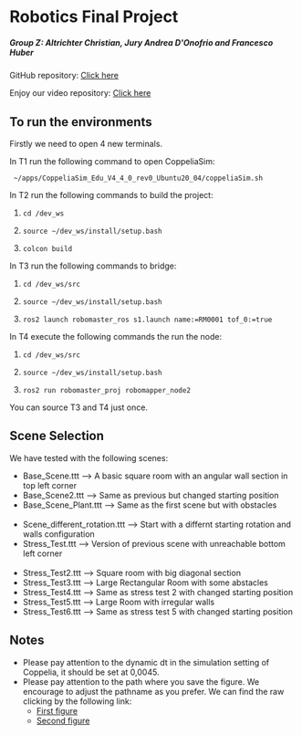 # Robotics Final Project 
##### Group Z: Altrichter Christian, Jury Andrea D'Onofrio and Francesco Huber
GitHub repository: [Click here](https://github.com/Altricch/robomaster_proj.git)

Enjoy our video repository: [Click here](https://usi365-my.sharepoint.com/:f:/g/personal/donofj_usi_ch/EhkavI2BI3RIgTlFAT8el0EBNBjVjIQa2q_OUt_9QJctLQ?e=BJTnAg)

## To run the environments
Firstly we need to open 4 new terminals.

In T1 run the following command to open CoppeliaSim:

` ~/apps/CoppeliaSim_Edu_V4_4_0_rev0_Ubuntu20_04/coppeliaSim.sh`

In T2 run the following commands to build the project:

1. `cd /dev_ws`

2. `source ~/dev_ws/install/setup.bash`

3. `colcon build`

In T3 run the following commands to bridge:

1. `cd /dev_ws/src`

2. `source ~/dev_ws/install/setup.bash`

3. `ros2 launch robomaster_ros s1.launch name:=RM0001 tof_0:=true`

In T4 execute the following commands the run the node:

1. `cd /dev_ws/src`

2. `source ~/dev_ws/install/setup.bash`

3. `ros2 run robomaster_proj robomapper_node2`

You can source T3 and T4 just once. 

## Scene Selection
We have tested with the following scenes:
- Base_Scene.ttt ⟶ A basic square room with an angular wall section in top left corner
- Base_Scene2.ttt ⟶ Same as previous but changed starting position
- Base_Scene_Plant.ttt ⟶ Same as the first scene but with obstacles
<br/><br/>
- Scene_different_rotation.ttt ⟶ Start with a differnt starting rotation and walls configuration
- Stress_Test.ttt ⟶ Version of previous scene with unreachable bottom left corner
<br/><br/>
- Stress_Test2.ttt ⟶ Square room with big diagonal section
- Stress_Test3.ttt ⟶ Large Rectangular Room with some abstacles
- Stress_Test4.ttt ⟶ Same as stress test 2 with changed starting position
- Stress_Test5.ttt ⟶ Large Room with irregular walls
- Stress_Test6.ttt ⟶ Same as stress test 5 with changed starting position

## Notes
 - Please pay attention to the dynamic dt in the simulation setting of Coppelia, it should be set at 0,0045.
 - Please pay attention to the path where you save the figure. We encourage to adjust the pathname as you prefer. We can find the raw clicking by the following link:
    - [First figure]()
    - [Second figure]()